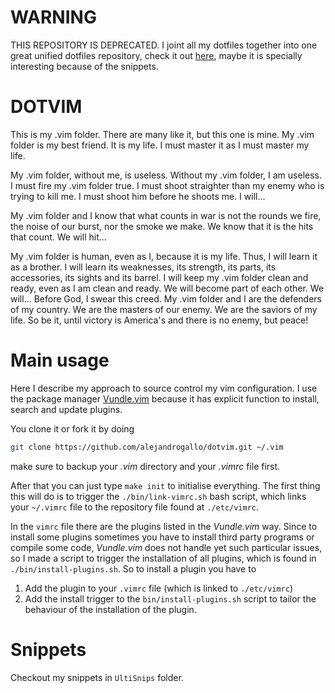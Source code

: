 # WARNING #

THIS REPOSITORY IS DEPRECATED.
I joint all my dotfiles together into one great unified
dotfiles repository, check it out [here](http://github.com/alejandrogallo/dotfiles),
maybe it is specially interesting because of the snippets.


# DOTVIM #

This is my .vim folder. There are many like it, but this one is mine.
My .vim folder is my best friend. It is my life. I must master it as I must master my life.

My .vim folder, without me, is useless. Without my .vim folder, I am useless. I must fire my .vim folder true. I must shoot straighter than my enemy who is trying to kill me. I must shoot him before he shoots me. I will...

My .vim folder and I know that what counts in war is not the rounds we fire, the noise of our burst, nor the smoke we make. We know that it is the hits that count. We will hit...

My .vim folder is human, even as I, because it is my life. Thus, I will learn it as a brother. I will learn its weaknesses, its strength, its parts, its accessories, its sights and its barrel. I will keep my .vim folder clean and ready, even as I am clean and ready. We will become part of each other. We will...
Before God, I swear this creed. My .vim folder and I are the defenders of my country. We are the masters of our enemy. We are the saviors of my life.
So be it, until victory is America's and there is no enemy, but peace!


# Main usage #

Here I describe my approach to source control my vim configuration. 
I use the package manager [Vundle.vim](https://github.com/VundleVim/Vundle.vim) because it has explicit function to install, search and update plugins.

You clone it or fork it by doing

```bash
git clone https://github.com/alejandrogallo/dotvim.git ~/.vim
```


make sure to backup your *.vim* directory and your *.vimrc* file first.

After that you can just type `make init` to initialise everything.
The first thing this will do is to trigger the `./bin/link-vimrc.sh` bash script, which links your `~/.vimrc` file to the repository
file found at `./etc/vimrc`.

In the `vimrc` file there are the plugins listed in the *Vundle.vim* way. Since to install some plugins
sometimes you have to install third party programs or compile some code, *Vundle.vim* does not handle yet such 
particular issues, so I made a script to trigger the installation of all plugins, which is found in
`./bin/install-plugins.sh`. So to install a plugin you have to

1. Add the plugin to your `.vimrc` file (which is linked to `./etc/vimrc`)
2. Add the install trigger to the `bin/install-plugins.sh` script to tailor the behaviour of the installation of the plugin.

# Snippets #

Checkout my snippets in `UltiSnips` folder.

